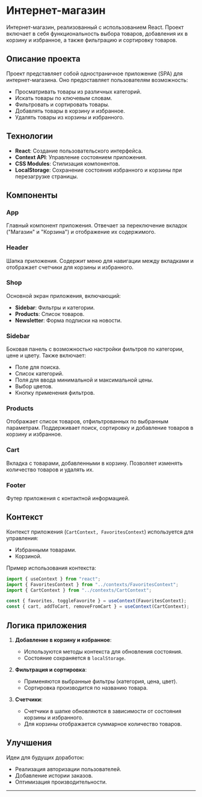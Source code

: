 # Интернет-магазин

Интернет-магазин, реализованный с использованием React. Проект включает в себя функциональность выбора товаров, добавления их в корзину и избранное, а также фильтрацию и сортировку товаров.

## Описание проекта

Проект представляет собой одностраничное приложение (SPA) для интернет-магазина. Оно предоставляет пользователям возможность:

- Просматривать товары из различных категорий.
- Искать товары по ключевым словам.
- Фильтровать и сортировать товары.
- Добавлять товары в корзину и избранное.
- Удалять товары из корзины и избранного.

## Технологии

- **React**: Создание пользовательского интерфейса.
- **Context API**: Управление состоянием приложения.
- **CSS Modules**: Стилизация компонентов.
- **LocalStorage**: Сохранение состояния избранного и корзины при перезагрузке страницы.

## Компоненты

### App

Главный компонент приложения. Отвечает за переключение вкладок ("Магазин" и "Корзина") и отображение их содержимого.

### Header

Шапка приложения. Содержит меню для навигации между вкладками и отображает счетчики для корзины и избранного.

### Shop

Основной экран приложения, включающий:

- **Sidebar**: Фильтры и категории.
- **Products**: Список товаров.
- **Newsletter**: Форма подписки на новости.

### Sidebar

Боковая панель с возможностью настройки фильтров по категории, цене и цвету. Также включает:

- Поле для поиска.
- Список категорий.
- Поля для ввода минимальной и максимальной цены.
- Выбор цветов.
- Кнопку применения фильтров.

### Products

Отображает список товаров, отфильтрованных по выбранным параметрам. Поддерживает поиск, сортировку и добавление товаров в корзину и избранное.

### Cart

Вкладка с товарами, добавленными в корзину. Позволяет изменять количество товаров и удалять их.

### Footer

Футер приложения с контактной информацией.

## Контекст

Контекст приложения (`CartContext, FavoritesContext`) используется для управления:

- Избранными товарами.
- Корзиной.

Пример использования контекста:

```jsx
import { useContext } from "react";
import { FavoritesContext } from "../contexts/FavoritesContext";
import { CartContext } from "../contexts/CartContext";

const { favorites, toggleFavorite } = useContext(FavoritesContext);
const { cart, addToCart, removeFromCart } = useContext(CartContext);
```

## Логика приложения

1. **Добавление в корзину и избранное**:

   - Используются методы контекста для обновления состояния.
   - Состояние сохраняется в `localStorage`.

2. **Фильтрация и сортировка**:

   - Применяются выбранные фильтры (категория, цена, цвет).
   - Сортировка производится по названию товара.

3. **Счетчики**:
   - Счетчики в шапке обновляются в зависимости от состояния корзины и избранного.
   - Для корзины отображается суммарное количество товаров.

## Улучшения

Идеи для будущих доработок:

- Реализация авторизации пользователей.
- Добавление истории заказов.
- Оптимизация производительности.

---

